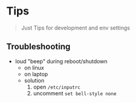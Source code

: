 # Tips

> Just Tips for development and env settings

## Troubleshooting

- loud "beep" during reboot/shutdown
	- on linux
	- on laptop
	- solution
		1. open `/etc/inputrc`
		2. uncomment `set bell-style none` 
